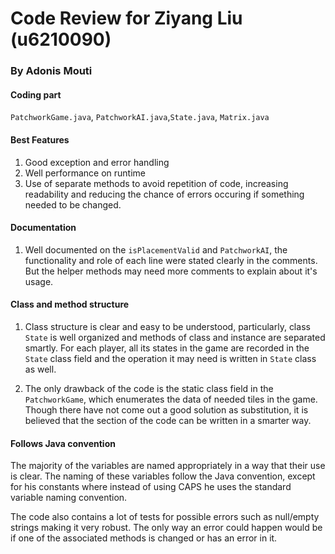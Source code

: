 # Code Review for Ziyang Liu (u6210090)
### By Adonis Mouti

#### Coding part
`PatchworkGame.java`, `PatchworkAI.java`,`State.java`, `Matrix.java`

#### Best Features
1. Good exception and error handling
2. Well performance on runtime
3. Use of separate methods to avoid repetition of code, increasing readability and reducing the chance of errors occuring if something needed to be changed.

#### Documentation
1. Well documented on the `isPlacementValid` and `PatchworkAI`, the functionality and role of each line
were stated clearly in the comments. But the helper methods
may need more comments to explain about it's usage.

#### Class and method structure
1. Class structure is clear and easy to be understood, 
particularly, class `State` is well organized and methods of class and instance are
separated smartly. For each player, all its states in the game are recorded
in the `State` class field and the operation it may need 
is written in `State` class as well.

2. The only drawback of the code is the static class field
in the `PatchworkGame`, which enumerates the data of needed tiles 
in the game. Though there have not come out a good solution
as substitution, it is believed that the section of the code
can be written in a smarter way.

#### Follows Java convention
The majority of the variables are named appropriately
 in a way that their use is clear. The naming of these variables follow the Java convention, except for his constants where instead of using CAPS he uses the standard variable naming convention.
 
The code also contains a lot of tests for possible errors such as null/empty strings making it very robust. The only way an error could happen would be if one of the associated methods is changed or has an error in it.
